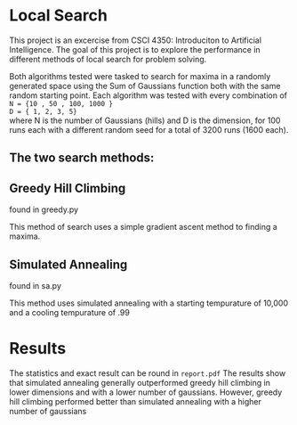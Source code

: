 # Local Search

This project is an excercise from CSCI 4350: Introduciton to Artificial Intelligence. The goal of this project is to explore the 
performance in different methods of local search for problem solving. 

Both algorithms tested were tasked to search for maxima in a randomly generated space using the Sum of Gaussians function both with the same random starting point. 
Each algorithm was tested with every combination of  
```N = {10 , 50 , 100, 1000 }```  
```D = { 1, 2, 3, 5}```   
where N is the number of Gaussians (hills) and D is the dimension, for 100 runs each with a different random seed for a total of 3200 runs (1600 each).


## The two search methods: 

## Greedy Hill Climbing
found in greedy.py

This method of search uses a simple gradient ascent method to finding a maxima. 

## Simulated Annealing 
found in sa.py

This method uses simulated annealing with a starting tempurature of 10,000 and a cooling tempurature of .99

# Results
The statistics and exact result can be round in ```report.pdf```
The results show that simulated annealing generally outperformed greedy hill climbing in lower dimensions 
and with a lower number of gaussians. However, greedy hill climbing performed better than simulated annealing
with a higher number of gaussians

